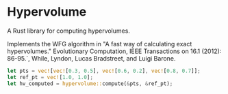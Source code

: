 # Hypervolume

A Rust library for computing hypervolumes.

Implements the WFG algorithm in "A fast way of calculating exact hypervolumes." Evolutionary Computation, IEEE Transactions on 16.1 (2012): 86-95.`, While, Lyndon, Lucas Bradstreet, and Luigi Barone.

```rust
let pts = vec![vec![0.3, 0.5], vec![0.6, 0.2], vec![0.8, 0.7]];
let ref_pt = vec![1.0, 1.0];
let hv_computed = hypervolume::compute(&pts, &ref_pt);
```
